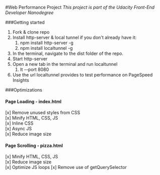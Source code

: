 #Web Performance Project
_This project is part of the Udacity Front-End Developer Nanodegree_

###Getting started
1. Fork & clone repo
2. Install http-server & local tunnel if you don't already have it:
    1. npm install http-server -g
    2. npm install localtunnel -g
3. In the terminal, navigate to the dist folder of the repo.
4. Start http-server
5. Open a new tab in the terminal and run localtunnel
    1. lt --port 8080
6. Use the url localtunnel provides to test performance on PageSpeed Insights

###Optimizations

#### Page Loading - index.html
[x] Remove unused styles from CSS  
[x] Minify HTML, CSS, JS  
[x] Inline CSS  
[x] Async JS  
[x] Reduce image size  

#### Page Scrolling - pizza.html
[x] Minify HTML, CSS, JS  
[x] Reduce image size  
[x] Optimize JS loops
[x] Remove use of getQuerySelector
